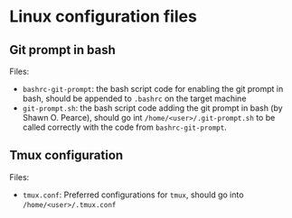 # Linux configuration files

## Git prompt in bash

Files:

- `bashrc-git-prompt`: the bash script code for enabling the git prompt in bash, should be appended to `.bashrc` on the target machine
- `git-prompt.sh`: the bash script code adding the git prompt in bash (by Shawn O. Pearce), should go int `/home/<user>/.git-prompt.sh` to be called correctly with the code from `bashrc-git-prompt`.

## Tmux configuration

Files:

- `tmux.conf`: Preferred configurations for `tmux`, should go into `/home/<user>/.tmux.conf`
